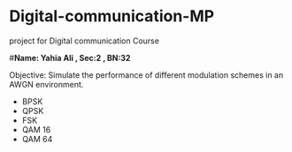 # Digital-communication-MP

project for Digital communication Course

#**Name: Yahia Ali , Sec:2 , BN:32**

Objective: Simulate the performance of different modulation schemes in an AWGN environment.

- BPSK
- QPSK
- FSK
- QAM 16
- QAM 64 





